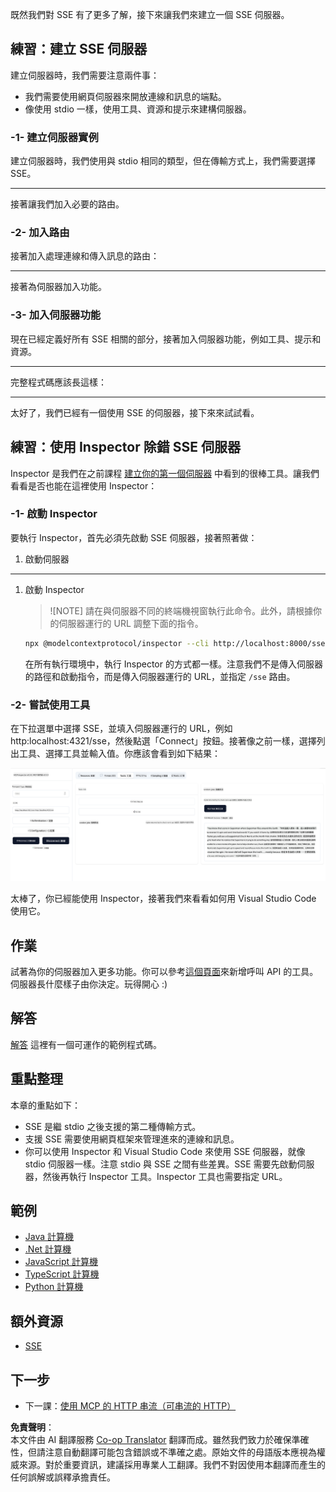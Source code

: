<!--
CO_OP_TRANSLATOR_METADATA:
{
  "original_hash": "1681ca3633aeb49ee03766abdbb94a93",
  "translation_date": "2025-06-17T21:58:31+00:00",
  "source_file": "03-GettingStarted/05-sse-server/README.md",
  "language_code": "hk"
}
-->
既然我們對 SSE 有了更多了解，接下來讓我們來建立一個 SSE 伺服器。

## 練習：建立 SSE 伺服器

建立伺服器時，我們需要注意兩件事：

- 我們需要使用網頁伺服器來開放連線和訊息的端點。
- 像使用 stdio 一樣，使用工具、資源和提示來建構伺服器。

### -1- 建立伺服器實例

建立伺服器時，我們使用與 stdio 相同的類型，但在傳輸方式上，我們需要選擇 SSE。

---

接著讓我們加入必要的路由。

### -2- 加入路由

接著加入處理連線和傳入訊息的路由：

---

接著為伺服器加入功能。

### -3- 加入伺服器功能

現在已經定義好所有 SSE 相關的部分，接著加入伺服器功能，例如工具、提示和資源。

---

完整程式碼應該長這樣：

---

太好了，我們已經有一個使用 SSE 的伺服器，接下來來試試看。

## 練習：使用 Inspector 除錯 SSE 伺服器

Inspector 是我們在之前課程 [建立你的第一個伺服器](/03-GettingStarted/01-first-server/README.md) 中看到的很棒工具。讓我們看看是否也能在這裡使用 Inspector：

### -1- 啟動 Inspector

要執行 Inspector，首先必須先啟動 SSE 伺服器，接著照著做：

1. 啟動伺服器

---

1. 啟動 Inspector

    > ![NOTE]
    > 請在與伺服器不同的終端機視窗執行此命令。此外，請根據你的伺服器運行的 URL 調整下面的指令。

    ```sh
    npx @modelcontextprotocol/inspector --cli http://localhost:8000/sse --method tools/list
    ```

    在所有執行環境中，執行 Inspector 的方式都一樣。注意我們不是傳入伺服器的路徑和啟動指令，而是傳入伺服器運行的 URL，並指定 `/sse` 路由。

### -2- 嘗試使用工具

在下拉選單中選擇 SSE，並填入伺服器運行的 URL，例如 http:localhost:4321/sse，然後點選「Connect」按鈕。接著像之前一樣，選擇列出工具、選擇工具並輸入值。你應該會看到如下結果：

![SSE Server running in inspector](../../../../translated_images/sse-inspector.d86628cc597b8fae807a31d3d6837842f5f9ee1bcc6101013fa0c709c96029ad.hk.png)

太棒了，你已經能使用 Inspector，接著我們來看看如何用 Visual Studio Code 使用它。

## 作業

試著為你的伺服器加入更多功能。你可以參考[這個頁面](https://api.chucknorris.io/)來新增呼叫 API 的工具。伺服器長什麼樣子由你決定。玩得開心 :)

## 解答

[解答](./solution/README.md) 這裡有一個可運作的範例程式碼。

## 重點整理

本章的重點如下：

- SSE 是繼 stdio 之後支援的第二種傳輸方式。
- 支援 SSE 需要使用網頁框架來管理進來的連線和訊息。
- 你可以使用 Inspector 和 Visual Studio Code 來使用 SSE 伺服器，就像 stdio 伺服器一樣。注意 stdio 與 SSE 之間有些差異。SSE 需要先啟動伺服器，然後再執行 Inspector 工具。Inspector 工具也需要指定 URL。

## 範例

- [Java 計算機](../samples/java/calculator/README.md)
- [.Net 計算機](../../../../03-GettingStarted/samples/csharp)
- [JavaScript 計算機](../samples/javascript/README.md)
- [TypeScript 計算機](../samples/typescript/README.md)
- [Python 計算機](../../../../03-GettingStarted/samples/python)

## 額外資源

- [SSE](https://developer.mozilla.org/en-US/docs/Web/API/Server-sent_events)

## 下一步

- 下一課：[使用 MCP 的 HTTP 串流（可串流的 HTTP）](/03-GettingStarted/06-http-streaming/README.md)

**免責聲明**：  
本文件由 AI 翻譯服務 [Co-op Translator](https://github.com/Azure/co-op-translator) 翻譯而成。雖然我們致力於確保準確性，但請注意自動翻譯可能包含錯誤或不準確之處。原始文件的母語版本應視為權威來源。對於重要資訊，建議採用專業人工翻譯。我們不對因使用本翻譯而產生的任何誤解或誤釋承擔責任。